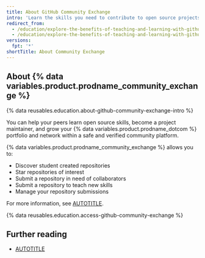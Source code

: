 ```yaml
---
title: About GitHub Community Exchange
intro: 'Learn the skills you need to contribute to open source projects and grow your own portfolio, with {% data variables.product.prodname_community_exchange %}.'
redirect_from:
  - /education/explore-the-benefits-of-teaching-and-learning-with-github-education/use-github-for-your-schoolwork/about-github-community-exchange
  - /education/explore-the-benefits-of-teaching-and-learning-with-github-education/github-global-campus-for-students/about-github-community-exchange
versions:
  fpt: '*'
shortTitle: About Community Exchange
---
```


## About {% data variables.product.prodname_community_exchange %}

{% data reusables.education.about-github-community-exchange-intro %}

You can help your peers learn open source skills, become a project maintainer, and grow your {% data variables.product.prodname_dotcom %} portfolio and network within a safe and verified community platform.

{% data variables.product.prodname_community_exchange %} allows you to:
* Discover student created repositories
* Star repositories of interest
* Submit a repository in need of collaborators
* Submit a repository to teach new skills
* Manage your repository submissions

For more information, see [AUTOTITLE](/education/contribute-with-github-community-exchange).

{% data reusables.education.access-github-community-exchange %}

## Further reading

* [AUTOTITLE](/education/contribute-with-github-community-exchange/getting-started-with-github-community-exchange)
